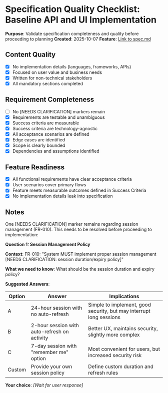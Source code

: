 # Specification Quality Checklist: Baseline API and UI Implementation

**Purpose**: Validate specification completeness and quality before proceeding to planning
**Created**: 2025-10-07
**Feature**: [Link to spec.md](../spec.md)

## Content Quality

- [x] No implementation details (languages, frameworks, APIs)
- [x] Focused on user value and business needs
- [x] Written for non-technical stakeholders
- [x] All mandatory sections completed

## Requirement Completeness

- [ ] No [NEEDS CLARIFICATION] markers remain
- [x] Requirements are testable and unambiguous
- [x] Success criteria are measurable
- [x] Success criteria are technology-agnostic
- [x] All acceptance scenarios are defined
- [x] Edge cases are identified
- [x] Scope is clearly bounded
- [x] Dependencies and assumptions identified

## Feature Readiness

- [x] All functional requirements have clear acceptance criteria
- [x] User scenarios cover primary flows
- [x] Feature meets measurable outcomes defined in Success Criteria
- [x] No implementation details leak into specification

## Notes

One [NEEDS CLARIFICATION] marker remains regarding session management (FR-010). This needs to be resolved before proceeding to implementation:

**Question 1: Session Management Policy**

**Context**: FR-010: "System MUST implement proper session management [NEEDS CLARIFICATION: session duration/expiry policy]"

**What we need to know**: What should be the session duration and expiry policy?

**Suggested Answers**:

| Option | Answer | Implications |
|--------|---------|--------------|
| A | 24-hour session with no auto-refresh | Simple to implement, good security, but may interrupt long sessions |
| B | 2-hour session with auto-refresh on activity | Better UX, maintains security, slightly more complex |
| C | 7-day session with "remember me" option | Most convenient for users, but increased security risk |
| Custom | Provide your own session policy | Define custom duration and refresh rules |

**Your choice**: _[Wait for user response]_